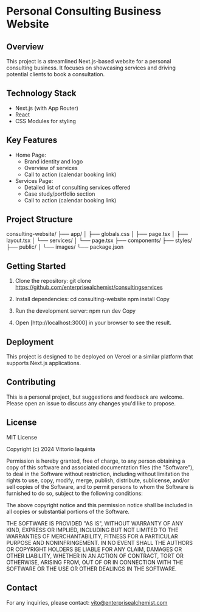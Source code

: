 # Personal Consulting Business Website

## Overview
This project is a streamlined Next.js-based website for a personal consulting business. It focuses on showcasing services and driving potential clients to book a consultation.

## Technology Stack
- Next.js (with App Router)
- React
- CSS Modules for styling

## Key Features
- Home Page: 
  * Brand identity and logo
  * Overview of services
  * Call to action (calendar booking link)
- Services Page:
  * Detailed list of consulting services offered
  * Case study/portfolio section
  * Call to action (calendar booking link)

## Project Structure
consulting-website/
├── app/
│   ├── globals.css
│   ├── page.tsx
│   ├── layout.tsx
│   └── services/
│       └── page.tsx
├── components/
├── styles/
├── public/
│   └── images/
└── package.json

## Getting Started

1. Clone the repository:
git clone https://github.com/enterprisealchemist/consultingservices

2. Install dependencies:
cd consulting-website
npm install
Copy
3. Run the development server:
npm run dev
Copy
4. Open [http://localhost:3000] in your browser to see the result.

## Deployment
This project is designed to be deployed on Vercel or a similar platform that supports Next.js applications.

## Contributing
This is a personal project, but suggestions and feedback are welcome. Please open an issue to discuss any changes you'd like to propose.

## License
MIT License

Copyright (c) 2024 Vittorio Iaquinta

Permission is hereby granted, free of charge, to any person obtaining a copy
of this software and associated documentation files (the "Software"), to deal
in the Software without restriction, including without limitation the rights
to use, copy, modify, merge, publish, distribute, sublicense, and/or sell
copies of the Software, and to permit persons to whom the Software is
furnished to do so, subject to the following conditions:

The above copyright notice and this permission notice shall be included in all
copies or substantial portions of the Software.

THE SOFTWARE IS PROVIDED "AS IS", WITHOUT WARRANTY OF ANY KIND, EXPRESS OR
IMPLIED, INCLUDING BUT NOT LIMITED TO THE WARRANTIES OF MERCHANTABILITY,
FITNESS FOR A PARTICULAR PURPOSE AND NONINFRINGEMENT. IN NO EVENT SHALL THE
AUTHORS OR COPYRIGHT HOLDERS BE LIABLE FOR ANY CLAIM, DAMAGES OR OTHER
LIABILITY, WHETHER IN AN ACTION OF CONTRACT, TORT OR OTHERWISE, ARISING FROM,
OUT OF OR IN CONNECTION WITH THE SOFTWARE OR THE USE OR OTHER DEALINGS IN THE
SOFTWARE.

## Contact
For any inquiries, please contact: vito@enterprisealchemist.com